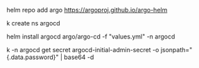helm repo add argo https://argoproj.github.io/argo-helm

k create ns argocd

helm install argocd argo/argo-cd -f "values.yml" -n argocd

k -n argocd get secret argocd-initial-admin-secret -o jsonpath="{.data.password}" | base64 -d